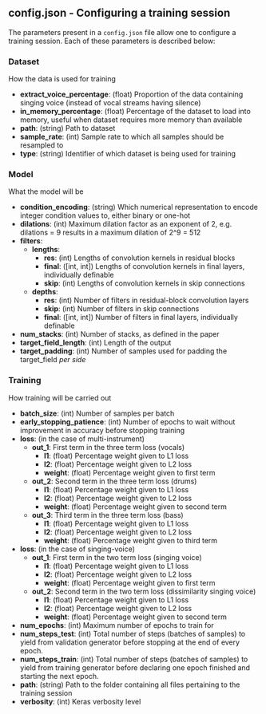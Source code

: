 config.json - Configuring a training session
----

The parameters present in a `config.json` file allow one to configure a training session. Each of these parameters is described below:

### Dataset
How the data is used for training
* **extract_voice_percentage**: (float) Proportion  of  the  data containing  singing  voice  (instead  of  vocal  streams having silence)
* **in_memory_percentage**: (float) Percentage of the dataset to load into memory, useful when dataset requires more memory than available
* **path**: (string) Path to dataset
* **sample_rate**: (int) Sample rate to which all samples should be resampled to
* **type**: (string) Identifier of which dataset is being used for training

### Model
What the model will be
* **condition_encoding**: (string) Which numerical representation to encode integer condition values to, either binary or one-hot
* **dilations**: (int) Maximum dilation factor as an exponent of 2, e.g. dilations = 9 results in a maximum dilation of 2^9 = 512
* **filters**:
  * **lengths**:
    * **res**: (int) Lengths of convolution kernels in residual blocks
    * **final**: ([int, int]) Lengths of convolution kernels in final layers, individually definable
    * **skip**: (int) Lengths of convolution kernels in skip connections
  * **depths**:
    * **res**: (int) Number of filters in residual-block convolution layers
    * **skip**: (int) Number of filters in skip connections
    * **final**: ([int, int]) Number of filters in final layers, individually definable
* **num_stacks**: (int) Number of stacks, as defined in the paper
* **target_field_length**: (int) Length of the output
* **target_padding**: (int) Number of samples used for padding the target_field *per side*

### Training
How training will be carried out

* **batch_size**: (int) Number of samples per batch
* **early_stopping_patience**: (int) Number of epochs to wait without improvement in accuracy before stopping training
* **loss**: (in the case of multi-instrument)
  * **out_1**: First term in the three term loss (vocals)
    * **l1**: (float) Percentage weight given to L1 loss
    * **l2**: (float) Percentage weight given to L2 loss
    * **weight**: (float) Percentage weight given to first term
  * **out_2**: Second term in the three term loss (drums)
    * **l1**: (float) Percentage weight given to L1 loss
    * **l2**: (float) Percentage weight given to L2 loss
    * **weight**: (float) Percentage weight given to second term
  * **out_3**: Third term in the three term loss  (bass)
    * **l1**: (float) Percentage weight given to L1 loss
    * **l2**: (float) Percentage weight given to L2 loss
    * **weight**: (float) Percentage weight given to third term
* **loss**: (in the case of singing-voice)
  * **out_1**: First term in the two term loss (singing voice)
    * **l1**: (float) Percentage weight given to L1 loss
    * **l2**: (float) Percentage weight given to L2 loss
    * **weight**: (float) Percentage weight given to first term
  * **out_2**: Second term in the two term loss (dissimilarity singing voice)
    * **l1**: (float) Percentage weight given to L1 loss
    * **l2**: (float) Percentage weight given to L2 loss
    * **weight**: (float) Percentage weight given to second term
* **num_epochs**: (int) Maximum number of epochs to train for
* **num_steps_test**: (int) Total number of steps (batches of samples) to yield from validation generator before stopping at the end of every epoch.
* **num_steps_train**: (int) Total number of steps (batches of samples) to yield from training generator before declaring one epoch finished and starting the next epoch.
* **path**: (string) Path to the folder containing all files pertaining to the training session
* **verbosity**: (int) Keras verbosity level
